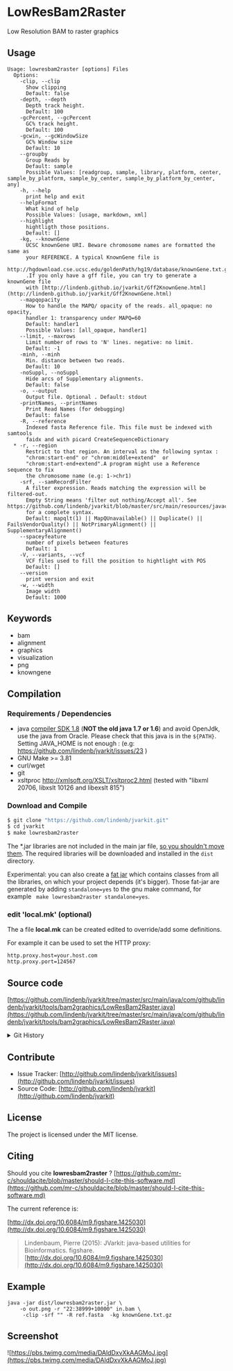 # LowResBam2Raster

Low Resolution BAM to raster graphics


## Usage

```
Usage: lowresbam2raster [options] Files
  Options:
    -clip, --clip
      Show clipping
      Default: false
    -depth, --depth
      Depth track height.
      Default: 100
    -gcPercent, --gcPercent
      GC% track height.
      Default: 100
    -gcwin, --gcWindowSize
      GC% Window size
      Default: 10
    --groupby
      Group Reads by
      Default: sample
      Possible Values: [readgroup, sample, library, platform, center, sample_by_platform, sample_by_center, sample_by_platform_by_center, any]
    -h, --help
      print help and exit
    --helpFormat
      What kind of help
      Possible Values: [usage, markdown, xml]
    --highlight
      hightligth those positions.
      Default: []
    -kg, --knownGene
      UCSC knownGene URI. Beware chromosome names are formatted the same as 
      your REFERENCE. A typical KnownGene file is 
      http://hgdownload.cse.ucsc.edu/goldenPath/hg19/database/knownGene.txt.gz 
      .If you only have a gff file, you can try to generate a knownGene file 
      with [http://lindenb.github.io/jvarkit/Gff2KnownGene.html](http://lindenb.github.io/jvarkit/Gff2KnownGene.html)
    --mapqopacity
      How to handle the MAPQ/ opacity of the reads. all_opaque: no opacity, 
      handler 1: transparency under MAPQ=60
      Default: handler1
      Possible Values: [all_opaque, handler1]
    --limit, --maxrows
      Limit number of rows to 'N' lines. negative: no limit.
      Default: -1
    -minh, --minh
      Min. distance between two reads.
      Default: 10
    -noSuppl, --noSuppl
      Hide arcs of Supplementary alignments.
      Default: false
    -o, --output
      Output file. Optional . Default: stdout
    -printNames, --printNames
      Print Read Names (for debugging)
      Default: false
    -R, --reference
      Indexed fasta Reference file. This file must be indexed with samtools 
      faidx and with picard CreateSequenceDictionary
  * -r, --region
      Restrict to that region. An interval as the following syntax : 
      "chrom:start-end" or "chrom:middle+extend"  or 
      "chrom:start-end+extend".A program might use a Reference sequence to fix 
      the chromosome name (e.g: 1->chr1)
    -srf, --samRecordFilter
      A filter expression. Reads matching the expression will be filtered-out. 
      Empty String means 'filter out nothing/Accept all'. See https://github.com/lindenb/jvarkit/blob/master/src/main/resources/javacc/com/github/lindenb/jvarkit/util/bio/samfilter/SamFilterParser.jj 
      for a complete syntax.
      Default: mapqlt(1) || MapQUnavailable() || Duplicate() || FailsVendorQuality() || NotPrimaryAlignment() || SupplementaryAlignment()
    --spaceyfeature
      number of pixels between features
      Default: 1
    -V, --variants, --vcf
      VCF files used to fill the position to hightlight with POS
      Default: []
    --version
      print version and exit
    -w, --width
      Image width
      Default: 1000

```


## Keywords

 * bam
 * alignment
 * graphics
 * visualization
 * png
 * knowngene


## Compilation

### Requirements / Dependencies

* java [compiler SDK 1.8](http://www.oracle.com/technetwork/java/index.html) (**NOT the old java 1.7 or 1.6**) and avoid OpenJdk, use the java from Oracle. Please check that this java is in the `${PATH}`. Setting JAVA_HOME is not enough : (e.g: https://github.com/lindenb/jvarkit/issues/23 )
* GNU Make >= 3.81
* curl/wget
* git
* xsltproc http://xmlsoft.org/XSLT/xsltproc2.html (tested with "libxml 20706, libxslt 10126 and libexslt 815")


### Download and Compile

```bash
$ git clone "https://github.com/lindenb/jvarkit.git"
$ cd jvarkit
$ make lowresbam2raster
```

The *.jar libraries are not included in the main jar file, [so you shouldn't move them](https://github.com/lindenb/jvarkit/issues/15#issuecomment-140099011 ).
The required libraries will be downloaded and installed in the `dist` directory.

Experimental: you can also create a [fat jar](https://stackoverflow.com/questions/19150811/) which contains classes from all the libraries, on which your project depends (it's bigger). Those fat-jar are generated by adding `standalone=yes` to the gnu make command, for example ` make lowresbam2raster standalone=yes`.

### edit 'local.mk' (optional)

The a file **local.mk** can be created edited to override/add some definitions.

For example it can be used to set the HTTP proxy:

```
http.proxy.host=your.host.com
http.proxy.port=124567
```
## Source code 

[https://github.com/lindenb/jvarkit/tree/master/src/main/java/com/github/lindenb/jvarkit/tools/bam2graphics/LowResBam2Raster.java](https://github.com/lindenb/jvarkit/tree/master/src/main/java/com/github/lindenb/jvarkit/tools/bam2graphics/LowResBam2Raster.java)


<details>
<summary>Git History</summary>

```
Wed May 24 12:36:56 2017 +0200 ; lowres bam2raster ; https://github.com/lindenb/jvarkit/commit/317f3f1511faa2b4b0cc498db0b26a1b1a4c8fb7
Wed May 24 12:24:00 2017 +0200 ; lowres bam2raster ; https://github.com/lindenb/jvarkit/commit/28e8b5122b13f7cd55b2ca0894c59f0f295b1f3e
Tue May 23 23:01:31 2017 +0200 ; cont ; https://github.com/lindenb/jvarkit/commit/3e06d9a32812f3e48cfd92d9e1031fff5ddbc383
Tue May 23 18:35:23 2017 +0200 ; lowres bam2raster ; https://github.com/lindenb/jvarkit/commit/e39a8f964b4bb11b28700c37ce1f2a7ba16b4653
```

</details>

## Contribute

- Issue Tracker: [http://github.com/lindenb/jvarkit/issues](http://github.com/lindenb/jvarkit/issues)
- Source Code: [http://github.com/lindenb/jvarkit](http://github.com/lindenb/jvarkit)

## License

The project is licensed under the MIT license.

## Citing

Should you cite **lowresbam2raster** ? [https://github.com/mr-c/shouldacite/blob/master/should-I-cite-this-software.md](https://github.com/mr-c/shouldacite/blob/master/should-I-cite-this-software.md)

The current reference is:

[http://dx.doi.org/10.6084/m9.figshare.1425030](http://dx.doi.org/10.6084/m9.figshare.1425030)

> Lindenbaum, Pierre (2015): JVarkit: java-based utilities for Bioinformatics. figshare.
> [http://dx.doi.org/10.6084/m9.figshare.1425030](http://dx.doi.org/10.6084/m9.figshare.1425030)


## Example

```
java -jar dist/lowresbam2raster.jar \
	-o out.png -r "22:38999+10000" in.bam \
	 -clip -srf "" -R ref.fasta  -kg knownGene.txt.gz
```

## Screenshot

![https://pbs.twimg.com/media/DAldDxvXkAAGMoJ.jpg](https://pbs.twimg.com/media/DAldDxvXkAAGMoJ.jpg)


